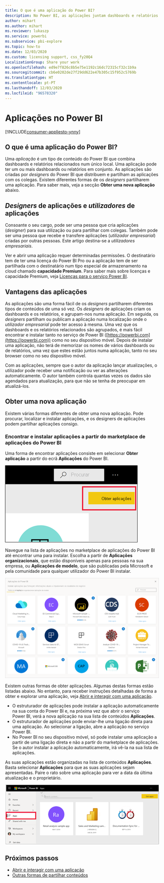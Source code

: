 ```yaml
---
title: O que é uma aplicação do Power BI?
description: No Power BI, as aplicações juntam dashboards e relatórios num único local.
author: mihart
ms.author: mihart
ms.reviewer: lukaszp
ms.service: powerbi
ms.subservice: pbi-explore
ms.topic: how-to
ms.date: 12/03/2020
ms.custom: licensing support, css_fy20Q4
LocalizationGroup: Share your work
ms.openlocfilehash: ed9e7f826c8b5e75e1192c16dc72315cf32c1b9a
ms.sourcegitcommit: cb6e0202de27f29dd622e47b305c15f952c5769b
ms.translationtype: HT
ms.contentlocale: pt-PT
ms.lasthandoff: 12/03/2020
ms.locfileid: "96578320"
---
```

# <a name="apps-in-power-bi"></a>Aplicações no Power BI

[!INCLUDE[consumer-appliesto-ynny](../includes/consumer-appliesto-ynny.md)]


## <a name="what-is-a-power-bi-app"></a>O que é uma aplicação do Power BI?
Uma *aplicação* é um tipo de conteúdo do Power BI que combina dashboards e relatórios relacionados num único local. Uma aplicação pode ter um ou mais dashboards ou relatórios em conjunto. As aplicações são criadas por *designers* do Power BI que distribuem e partilham as aplicações com os colegas. Existem diferentes formas de os *designers* partilharem uma aplicação. Para saber mais, veja a secção **Obter uma nova aplicação** abaixo. 


## <a name="app-designers-and-app-users"></a>*Designers* de aplicações e *utilizadores* de aplicações
Consoante o seu cargo, pode ser uma pessoa que cria aplicações (*designer*) para sua utilização ou para partilhar com colegas. Também pode ser uma pessoa que recebe e transfere aplicações (*utilizador empresarial*) criadas por outras pessoas. Este artigo destina-se a *utilizadores empresariais*.

Ver e abrir uma aplicação requer determinadas permissões. O destinatário tem de ter uma licença do Power BI Pro ou a aplicação tem de ser partilhada com o destinatário num tipo especial de armazenamento na cloud chamado **capacidade Premium**. Para saber mais sobre licenças e capacidade Premium, veja [Licenças para o serviço Power BI](end-user-license.md).

## <a name="advantages-of-apps"></a>Vantagens das aplicações
As aplicações são uma forma fácil de os *designers* partilharem diferentes tipos de conteúdos de uma só vez. Os *designers* de aplicações criam os dashboards e os relatórios, e agrupam-nos numa aplicação. Em seguida, os *designers* partilham ou publicam a aplicação numa localização onde o *utilizador empresarial* pode ter acesso à mesma. Uma vez que os dashboards e os relatórios relacionados são agrupados, é mais fácil encontrar e instalar tanto no serviço de Power BI ([https://powerbi.com](https://powerbi.com)) como no seu dispositivo móvel. Depois de instalar uma aplicação, não terá de memorizar os nomes de vários dashboards ou de relatórios, uma vez que estes estão juntos numa aplicação, tanto no seu browser como no seu dispositivo móvel.

Com as aplicações, sempre que o autor da aplicação lançar atualizações, o utilizador pode receber uma notificação ou ver as alterações automaticamente. O autor também controla quantas vezes os dados são agendados para atualização, para que não se tenha de preocupar em atualizá-los. 

<!-- add conceptual art -->
## <a name="get-a-new-app"></a>Obter uma nova aplicação
Existem várias formas diferentes de obter uma nova aplicação. Pode procurar, localizar e instalar aplicações, e os designers de aplicações podem partilhar aplicações consigo. 

### <a name="find-and-install-apps-from-the-power-bi-apps-marketplace"></a>Encontrar e instalar aplicações a partir do marketplace de aplicações do Power BI
Uma forma de encontrar aplicações consiste em selecionar **Obter aplicação** a partir do ecrã **Aplicações** do Power BI. 

![Captura de ecrã a mostrar o ecrã Aplicações com o ícone Obter aplicações](./media/end-user-apps/power-bi-get-apps-button.png)

Navegue na lista de aplicações no marketplace de aplicações do Power BI até encontrar uma para instalar. Escolha a partir de **Aplicações organizacionais**, que estão disponíveis apenas para pessoas na sua empresa, ou **Aplicações de modelo**, que são publicadas pela Microsoft e pela comunidade para qualquer utilizador do Power BI instalar. 

![Marketplace de aplicações do Power BI](./media/end-user-apps/power-bi-app-marketplace.png)

Existem outras formas de obter aplicações. Algumas destas formas estão listadas abaixo. No entanto, para receber instruções detalhadas de forma a obter e explorar uma aplicação, veja [Abrir e interagir com uma aplicação](end-user-app-view.md).

* O estruturador de aplicações pode instalar a aplicação automaticamente na sua conta do Power BI e, na próxima vez que abrir o serviço Power BI, verá a nova aplicação na sua lista de conteúdos **Aplicações**. 
* O estruturador de aplicações pode enviar-lhe uma ligação direta para uma aplicação. Ao selecionar a ligação, abre a aplicação no serviço Power BI.
* No Power BI no seu dispositivo móvel, só pode instalar uma aplicação a partir de uma ligação direta e não a partir do marketplace de aplicações. Se o autor instalar a aplicação automaticamente, irá vê-la na sua lista de aplicações. 


As suas aplicações estão organizadas na lista de conteúdos **Aplicações**. Basta selecionar **Aplicações** para que as suas aplicações sejam apresentadas. Paire o rato sobre uma aplicação para ver a data da última atualização e o proprietário. 

![Aplicações no Power BI](./media/end-user-apps/power-bi-apps.png)


## <a name="next-steps"></a>Próximos passos
* [Abrir e interagir com uma aplicação](end-user-app-view.md)
* [Outras formas de partilhar conteúdos](end-user-shared-with-me.md)

